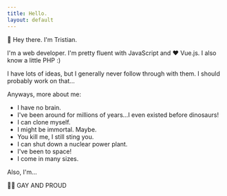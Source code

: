 ```yaml
---
title: Hello.
layout: default
---
```


:wave: Hey there. I'm Tristian.

I'm a web developer. I'm pretty fluent with JavaScript and :heart: Vue.js. I also know a little PHP :)

I have lots of ideas, but I generally never follow through with them. I should probably work on that...

Anyways, more about me:
* I have no brain.
* I've been around for millions of years...I even existed before dinosaurs!
* I can clone myself.
* I might be immortal. Maybe.
* You kill me, I still sting you.
* I can shut down a nuclear power plant.
* I've been to space!
* I come in many sizes.

Also, I'm...

:rainbow_flag: GAY AND PROUD
